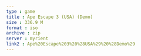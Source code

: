 ```yaml
---
type : game
title : Ape Escape 3 (USA) (Demo)
size : 336.9 M
format : iso
archive : zip
server : myrient
link2 : Ape%20Escape%203%20%28USA%29%20%28Demo%29
---
```

